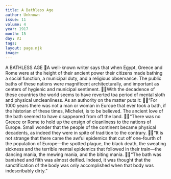 ```yaml
---
title: A Bathless Age
author: Unknown
issue: 11
volume: 4
year: 1917
month: 15
day: VI
tags:
layout: page.njk
image:
---
```

A BATHLESS AGE A well-known writer says that when Egypt, Greece and Rome were at the height of their ancient power their citizens made bathing a social function, a municipal duty, and a religious observance. The public baths of these nations were magnificent architecturally, and important as centers of hygienic and municipal sentiment. With the decadence of these countries the world seems to have reverted toa period of mental sloth and physical uncleanliness. As an authority on the matter puts it: “For 1000 years there was not a man or woman in Europe that ever took a bath, if the historian of these times, Michelet, is to be believed. The ancient love of the bath seemed to have disappeared from off the land. “There was no Greece or Rome to hold up the ensign of cleanliness to the nations of Europe. Small wonder that the people of the continent became physical decadents, as indeed they were in spite of tradition to the contrary. “It is not strange that there came the awful epidemics that cut off one-fourth of the population of Europe—the spotted plague, the black death, the sweating sickness and the terrible mental epidemics that followed in their train—the dancing mania, the mewing mania, and the biting mania. “The bath was banished and filth was almost deified. Indeed, it was thought that the sanctification of the body was only accomplished when that body was indescribably dirty.” 
